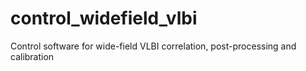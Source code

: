 # control_widefield_vlbi
Control software for wide-field VLBI correlation, post-processing and calibration

